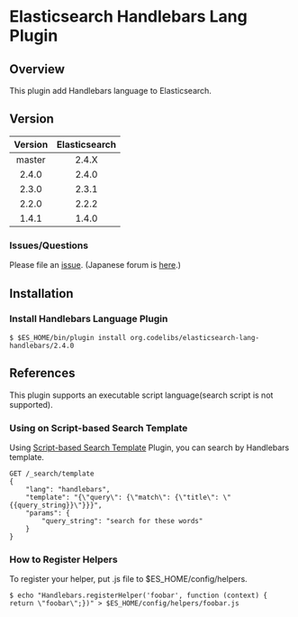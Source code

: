 Elasticsearch Handlebars Lang Plugin
=======================

## Overview

This plugin add Handlebars language to Elasticsearch.

## Version

| Version   | Elasticsearch |
|:---------:|:-------------:|
| master    | 2.4.X         |
| 2.4.0     | 2.4.0         |
| 2.3.0     | 2.3.1         |
| 2.2.0     | 2.2.2         |
| 1.4.1     | 1.4.0         |

### Issues/Questions

Please file an [issue](https://github.com/codelibs/elasticsearch-lang-handlebars/issues "issue").
(Japanese forum is [here](https://github.com/codelibs/codelibs-ja-forum "here").)

## Installation

### Install Handlebars Language Plugin

    $ $ES_HOME/bin/plugin install org.codelibs/elasticsearch-lang-handlebars/2.4.0

## References

This plugin supports an executable script language(search script is not supported).

### Using on Script-based Search Template

Using [Script-based Search Template](https://github.com/codelibs/elasticsearch-sstmpl "Script-based Search Template") Plugin, you can search by Handlebars template.

    GET /_search/template
    {
        "lang": "handlebars",
        "template": "{\"query\": {\"match\": {\"title\": \"{{query_string}}\"}}}",
        "params": {
            "query_string": "search for these words"
        }
    }

### How to Register Helpers

To register your helper, put .js file to $ES_HOME/config/helpers.

    $ echo "Handlebars.registerHelper('foobar', function (context) { return \"foobar\";})" > $ES_HOME/config/helpers/foobar.js

